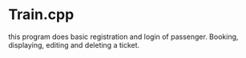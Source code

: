 # Train.cpp
this program does basic registration and login of passenger.
Booking, displaying, editing and deleting a ticket.
